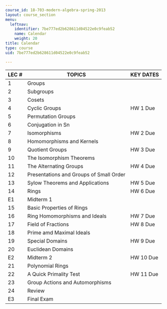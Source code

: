 ```yaml
---
course_id: 18-703-modern-algebra-spring-2013
layout: course_section
menu:
  leftnav:
    identifier: 7be777ed2b628611d04522e0c9feab52
    name: Calendar
    weight: 20
title: Calendar
type: course
uid: 7be777ed2b628611d04522e0c9feab52

---
```


| LEC # | TOPICS | KEY DATES |
| --- | --- | --- |
| 1 | Groups | &nbsp; |
| 2 | Subgroups | &nbsp; |
| 3 | Cosets | &nbsp; |
| 4 | Cyclic Groups | HW 1 Due |
| 5 | Permutation Groups | &nbsp; |
| 6 | Conjugation in Sn | &nbsp; |
| 7 | Isomorphisms | HW 2 Due |
| 8 | Homomorphisms and Kernels | &nbsp; |
| 9 | Quotient Groups | HW 3 Due |
| 10 | The Isomorphism Theorems | &nbsp; |
| 11 | The Alternating Groups | HW 4 Due |
| 12 | Presentations and Groups of Small Order | &nbsp; |
| 13 | Sylow Theorems and Applications | HW 5 Due |
| 14 | Rings | HW 6 Due |
| E1 | Midterm 1 | &nbsp; |
| 15 | Basic Properties of Rings | &nbsp; |
| 16 | Ring Homomorphisms and Ideals | HW 7 Due |
| 17 | Field of Fractions | HW 8 Due |
| 18 | Prime amd Maximal Ideals | &nbsp; |
| 19 | Special Domains | HW 9 Due |
| 20 | Euclidean Domains | &nbsp; |
| E2 | Midterm 2 | HW 10 Due |
| 21 | Polynomial Rings | &nbsp; |
| 22 | A Quick Primality Test | HW 11 Due |
| 23 | Group Actions and Automorphisms | &nbsp; |
| 24 | Review | &nbsp; |
| E3 | Final Exam |